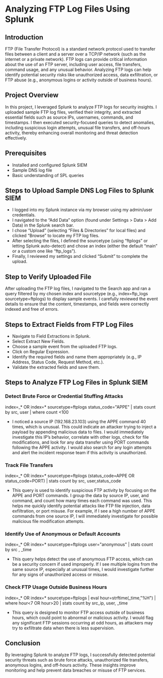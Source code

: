 # Analyzing FTP Log Files Using Splunk

## Introduction
FTP (File Transfer Protocol) is a standard network protocol used to transfer files between a client and a server over a TCP/IP network (such as the internet or a private network). FTP logs can provide critical information about the use of an FTP server, including user access, file transfers, command usage, and any unusual behavior. Analyzing FTP logs can help identify potential security risks like unauthorized access, data exfiltration, or FTP abuse (e.g., anonymous logins or activity outside of business hours).

## Project Overview
In this project, I leveraged Splunk to analyze FTP logs for security insights. I uploaded sample FTP log files, verified their integrity, and extracted essential fields such as source IPs, usernames, commands, and timestamps. I then executed security-focused queries to detect anomalies, including suspicious login attempts, unusual file transfers, and off-hours activity, thereby enhancing overall monitoring and threat detection effectively.

## Prerequisites
- Installed and configured Splunk SIEM
- Sample DNS log file
- Basic understanding of SPL queries

## Steps to Upload Sample DNS Log Files to Splunk SIEM
- I logged into my Splunk instance via my browser using my admin/user credentials.
- I navigated to the “Add Data” option (found under Settings > Data > Add Data) in the Splunk search bar.
- I chose “Upload” (selecting “Files & Directories” for local files) and clicked “Browse” to locate my FTP log files.
- After selecting the files, I defined the sourcetype (using “ftplogs” or letting Splunk auto-detect) and chose an index (either the default “main” or a custom one like “ftp_logs”).
- Finally, I reviewed my settings and clicked “Submit” to complete the upload.


## Step to Verify Uploaded File
After uploading the FTP log files, I navigated to the Search app and ran a query filtered by my chosen index and sourcetype (e.g., index=ftp_logs sourcetype=ftplogs) to display sample events. I carefully reviewed the event details to ensure that the content, timestamps, and fields were correctly indexed and free of errors.

## Steps to Extract Fields from FTP Log Files
- Navigate to Field Extractions in Splunk.
- Select Extract New Fields.
- Choose a sample event from the uploaded FTP logs.
- Click on Regular Expression.
- Identify the required fields and name them appropriately (e.g., IP Address, Status Code, Request Method, etc.).
- Validate the extracted fields and save them.

## Steps to Analyze FTP Log Files in Splunk SIEM
### Detect Brute Force or Credential Stuffing Attacks
index=_* OR index=* sourcetype=ftplogs status_code="APPE" |  stats count by src, user  | where count <100
- I noticed a source IP (192.168.23.103) using the APPE command 40 times, which is unusual. This could indicate an attacker trying to inject a payload by appending malicious data to files. I would immediately investigate this IP’s behavior, correlate with other logs, check for file modifications, and look for any data transfer using PORT commands following the APPE activity. I would also search for any login attempts and alert the incident response team if this activity is unauthorized.
### Track File Transfers
index=_* OR index=* sourcetype=ftplogs (status_code=APPE OR status_code=PORT) |  stats count by src, user,status_code
- This query is used to identify suspicious FTP activity by focusing on the APPE and PORT commands. I group the data by source IP, user, and command, and count how many times each command was used. This helps me quickly identify potential attacks like FTP file injection, data exfiltration, or port misuse. For example, if I see a high number of APPE commands from one source IP, I will immediately investigate for possible malicious file modification attempts.
### Identify Use of Anonymous or Default Accounts
index=_* OR index=* sourcetype=ftplogs  user="anonymous" | stats count by src , _time
- This query helps detect the use of anonymous FTP access, which can be a security concern if used improperly. If I see multiple logins from the same source IP, especially at unusual times, I would investigate further for any signs of unauthorized access or misuse.
### Check FTP Usage Outside Business Hours
index=_* OR index=* sourcetype=ftplogs  | eval hour=strftime(_time,"%H") | where hour<7 OR hour>20 | stats count by src_ip, user, _time
- This query is designed to monitor FTP access outside of business hours, which could point to abnormal or malicious activity. I would flag any significant FTP sessions occurring at odd hours, as attackers may try to exfiltrate data when there is less supervision.

## Conclusion 
By leveraging Splunk to analyze FTP logs, I successfully detected potential security threats such as brute force attacks, unauthorized file transfers, anonymous logins, and off-hours activity. These insights improve monitoring and help prevent data breaches or misuse of FTP services.











